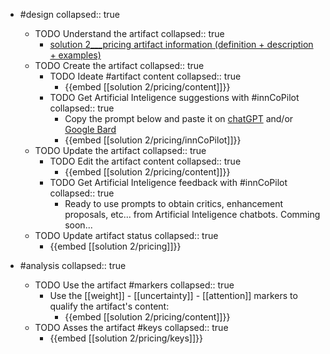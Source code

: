 
- #design
   collapsed:: true
  - TODO Understand the artifact
    collapsed:: true
    - [solution 2___pricing artifact information (definition + description + examples)](https://go.innbok.com/#/page/innBoK%2Fsolution-%28id%29%2Fpricing%2Finfo)
  - TODO Create the artifact
     collapsed:: true
    - TODO Ideate #artifact content
      collapsed:: true
      - {{embed [[solution 2/pricing/content]]}}
    - TODO Get Artificial Inteligence suggestions with #innCoPilot
      collapsed:: true
      - Copy the prompt below and paste it on [chatGPT](https://chat.openai.com) and/or [Google Bard](https://bard.google.com/chat)
      - {{embed [[solution 2/pricing/innCoPilot]]}}
  - TODO Update the artifact
    collapsed:: true
    - TODO Edit the artifact content
     collapsed:: true
      - {{embed [[solution 2/pricing/content]]}}
    - TODO Get Artificial Inteligence feedback with #innCoPilot
      collapsed:: true
      - Ready to use prompts to obtain critics, enhancement proposals, etc... from Artificial Inteligence chatbots. Comming soon...
  - TODO Update artifact status
    collapsed:: true
    - {{embed [[solution 2/pricing]]}}


- #analysis
  collapsed:: true
  - TODO Use the artifact #markers
    collapsed:: true
    - Use the [[weight]] - [[uncertainty]] - [[attention]] markers to qualify the artifact's content:
      - {{embed [[solution 2/pricing/content]]}}
  - TODO Asses the artifact #keys
    collapsed:: true
    - {{embed [[solution 2/pricing/keys]]}}



